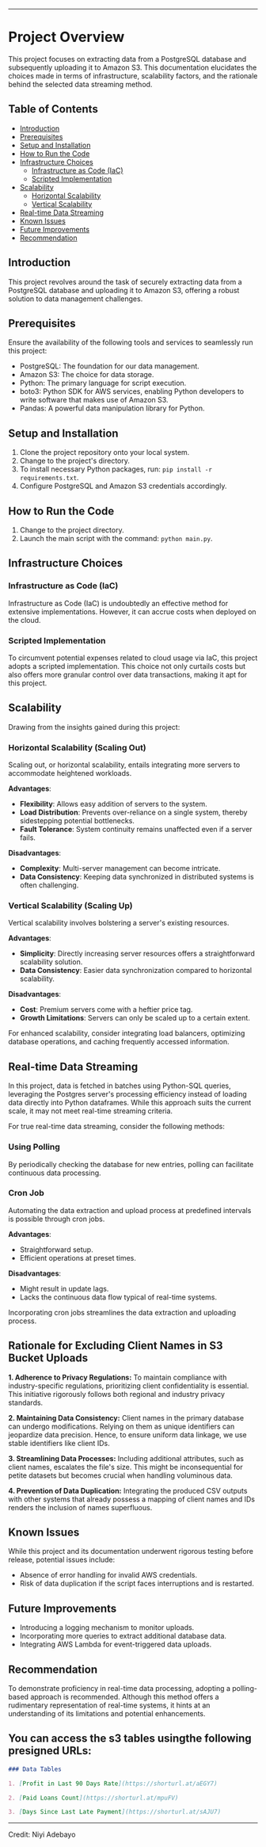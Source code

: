 
---

# Project Overview

This project focuses on extracting data from a PostgreSQL database and subsequently uploading it to Amazon S3. This documentation elucidates the choices made in terms of infrastructure, scalability factors, and the rationale behind the selected data streaming method.

## Table of Contents

- [Introduction](#introduction)
- [Prerequisites](#prerequisites)
- [Setup and Installation](#setup-and-installation)
- [How to Run the Code](#how-to-run-the-code)
- [Infrastructure Choices](#infrastructure-choices)
  - [Infrastructure as Code (IaC)](#infrastructure-as-code-iac)
  - [Scripted Implementation](#scripted-implementation)
- [Scalability](#scalability)
  - [Horizontal Scalability](#horizontal-scalability)
  - [Vertical Scalability](#vertical-scalability)
- [Real-time Data Streaming](#real-time-data-streaming)
- [Known Issues](#known-issues)
- [Future Improvements](#future-improvements)
- [Recommendation](#recommendation)

## Introduction

This project revolves around the task of securely extracting data from a PostgreSQL database and uploading it to Amazon S3, offering a robust solution to data management challenges.

## Prerequisites

Ensure the availability of the following tools and services to seamlessly run this project:
- PostgreSQL: The foundation for our data management.
- Amazon S3: The choice for data storage.
- Python: The primary language for script execution.
- boto3: Python SDK for AWS services, enabling Python developers to write software that makes use of Amazon S3.
- Pandas: A powerful data manipulation library for Python.


## Setup and Installation

1. Clone the project repository onto your local system.
2. Change to the project's directory.
3. To install necessary Python packages, run: `pip install -r requirements.txt`.
4. Configure PostgreSQL and Amazon S3 credentials accordingly.


## How to Run the Code

1. Change to the project directory.
2. Launch the main script with the command: `python main.py`.

## Infrastructure Choices

### Infrastructure as Code (IaC)

Infrastructure as Code (IaC) is undoubtedly an effective method for extensive implementations. However, it can accrue costs when deployed on the cloud.

### Scripted Implementation

To circumvent potential expenses related to cloud usage via IaC, this project adopts a scripted implementation. This choice not only curtails costs but also offers more granular control over data transactions, making it apt for this project.

## Scalability

Drawing from the insights gained during this project:

### Horizontal Scalability (Scaling Out)

Scaling out, or horizontal scalability, entails integrating more servers to accommodate heightened workloads.

**Advantages**:
- **Flexibility**: Allows easy addition of servers to the system.
- **Load Distribution**: Prevents over-reliance on a single system, thereby sidestepping potential bottlenecks.
- **Fault Tolerance**: System continuity remains unaffected even if a server fails.

**Disadvantages**:
- **Complexity**: Multi-server management can become intricate.
- **Data Consistency**: Keeping data synchronized in distributed systems is often challenging.

### Vertical Scalability (Scaling Up)

Vertical scalability involves bolstering a server's existing resources.

**Advantages**:
- **Simplicity**: Directly increasing server resources offers a straightforward scalability solution.
- **Data Consistency**: Easier data synchronization compared to horizontal scalability.

**Disadvantages**:
- **Cost**: Premium servers come with a heftier price tag.
- **Growth Limitations**: Servers can only be scaled up to a certain extent.

For enhanced scalability, consider integrating load balancers, optimizing database operations, and caching frequently accessed information.

## Real-time Data Streaming

In this project, data is fetched in batches using Python-SQL queries, leveraging the Postgres server's processing efficiency instead of loading data directly into Python dataframes. While this approach suits the current scale, it may not meet real-time streaming criteria.

For true real-time data streaming, consider the following methods:

### Using Polling
By periodically checking the database for new entries, polling can facilitate continuous data processing.

### Cron Job

Automating the data extraction and upload process at predefined intervals is possible through cron jobs.

**Advantages**:
- Straightforward setup.
- Efficient operations at preset times.

**Disadvantages**:
- Might result in update lags.
- Lacks the continuous data flow typical of real-time systems.

Incorporating cron jobs streamlines the data extraction and uploading process.

## Rationale for Excluding Client Names in S3 Bucket Uploads

**1. Adherence to Privacy Regulations:** To maintain compliance with industry-specific regulations, prioritizing client confidentiality is essential. This initiative rigorously follows both regional and industry privacy standards.

**2. Maintaining Data Consistency:** Client names in the primary database can undergo modifications. Relying on them as unique identifiers can jeopardize data precision. Hence, to ensure uniform data linkage, we use stable identifiers like client IDs.

**3. Streamlining Data Processes:** Including additional attributes, such as client names, escalates the file's size. This might be inconsequential for petite datasets but becomes crucial when handling voluminous data.

**4. Prevention of Data Duplication:** Integrating the produced CSV outputs with other systems that already possess a mapping of client names and IDs renders the inclusion of names superfluous.


## Known Issues

While this project and its documentation underwent rigorous testing before release, potential issues include:
- Absence of error handling for invalid AWS credentials.
- Risk of data duplication if the script faces interruptions and is restarted.

## Future Improvements

- Introducing a logging mechanism to monitor uploads.
- Incorporating more queries to extract additional database data.
- Integrating AWS Lambda for event-triggered data uploads.

## Recommendation

To demonstrate proficiency in real-time data processing, adopting a polling-based approach is recommended. Although this method offers a rudimentary representation of real-time systems, it hints at an understanding of its limitations and potential enhancements.

## You can access the s3 tables usingthe following  presigned URLs:




```markdown
### Data Tables

1. [Profit in Last 90 Days Rate](https://shorturl.at/aEGY7)

2. [Paid Loans Count](https://shorturl.at/mpuFV)

3. [Days Since Last Late Payment](https://shorturl.at/sAJU7)
```

---

Credit: Niyi Adebayo 
 
 
 
 
 
 
 
 
 
 
 
 
 
 
 
 
 
 
 
 
 
 
 
 
 
